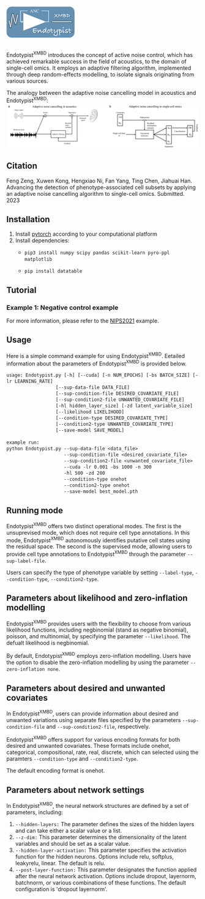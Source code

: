 # <img src="./logo.png" alt="drawing" width="200">
 Endotypist<sup>XMBD</sup> introduces the concept of active noise control, which has achieved remarkable success in the field of acoustics, to the domain of single-cell omics. It employs an adaptive filtering algorithm, implemented through deep random-effects modelling, to isolate signals originating from various sources.

The analogy between the adaptive noise cancelling model in acoustics and Endotypist<sup>XMBD</sup>:
 ![The analogy between the adaptive noise cancelling methods of acoustics and Endotypist<sup>XMBD</sup>](./anc_cover.png)

## Citation
Feng Zeng, Xuwen Kong, Hengxiao Ni, Fan Yang, Ting Chen, Jiahuai Han. Advancing the detection of phenotype-associated cell subsets by applying an adaptive noise cancelling algorithm to single-cell omics. Submitted. 2023

## Installation
1. Install [pytorch](https://pytorch.org/get-started/locally/) according to your computational platform
2. Install dependencies:
    - `pip3 install numpy scipy pandas scikit-learn pyro-ppl matplotlib`

    - `pip install datatable`


## Tutorial

### Example 1: Negative control example
For more information, please refer to the [NIPS2021](./tutorial/nips2021_bmmc_donor1_shuffle_tutorial.ipynb) example.


## Usage
Here is a simple command example for using Endotypist<sup>XMBD</sup>. Eetailed information about the parameters of Endotypist<sup>XMBD</sup> is provided below. 
```
usage: Endotypist.py [-h] [--cuda] [-n NUM_EPOCHS] [-bs BATCH_SIZE] [-lr LEARNING_RATE]
                  [--sup-data-file DATA_FILE] 
                  [--sup-condition-file DESIRED_COVARIATE_FILE]
                  [--sup-condition2-file UNWANTED_COVARIATE_FILE]
                  [-hl hidden_layer_size] [-zd latent_variable_size]
                  [--likelihood LIKELIHOOD]
                  [--condition-type DESIRED_COVARIATE_TYPE]
                  [--condition2-type UNWANTED_COVARIATE_TYPE]
                  [--save-model SAVE_MODEL]

example run: 
python Endotypist.py --sup-data-file <data_file> 
                     --sup-condition-file <desired_covariate_file>
                     --sup-condition2-file <unwanted_covariate_file> 
                     --cuda -lr 0.001 -bs 1000 -n 300
                     -hl 500 -zd 200
                     --condition-type onehot
                     --condition2-type onehot
                     --save-model best_model.pth

```


## Running mode

Endotypist<sup>XMBD</sup> offers two distinct operational modes. The first is the unsuprevised mode, which does not require cell type annotations. In this mode, Endotypist<sup>XMBD</sup> autonomously identifies putative cell states using the residual space. The second is the supervised mode, allowing users to provide cell type annotations to Endotypist<sup>XMBD</sup> through the parameter `--sup-label-file`.

Users can specify the type of phenotype variable by setting `--label-type`, `--condition-type`, `--condition2-type`.


## Parameters about likelihood and zero-inflation modelling 
Endotypist<sup>XMBD</sup> provides users with the flexibility to choose from various likelihood functions, including negbinomial (stand as negative binomial), poisson, and multinomial, by specifying  the parameter `--likelihood`. The defualt likelihood is negbinomial. 

By default, Endotypist<sup>XMBD</sup> employs zero-inflation modelling. Users have the option to disable the zero-inflation modelling by using the parameter `--zero-inflation none`.

## Parameters about desired and unwanted covariates
In Endotypist<sup>XMBD</sup>, users can provide information about desired and unwanted variations using separate files specified by the parameters `--sup-condition-file` and `--sup-condition2-file`, respectively. 

Endotypist<sup>XMBD</sup> offers support for various encoding formats for both desired and unwanted covariates. These formats include onehot, categorical, compositional, rate, real, discrete, which can selected using the paramters `--condition-type` and `--condition2-type`.

The default encoding format is onehot. 

## Parameters about network settings
In Endotypist<sup>XMBD</sup>, the neural network structures are defined by a set of parameters, including:
1. `--hidden-layers:` The parameter defines the sizes of the hidden layers and can take either a scalar value or a list.
2. `--z-dim:` This parameter determines the dimensionality of the latent variables and should be set as a scalar value.
3. `--hidden-layer-activation:` This parameter specifies the activation function for the hidden neurons. Options include relu, softplus, leakyrelu, linear. The default is relu. 
4. `--post-layer-function:` This parameter designates the function applied after the neural network activation. Options include dropout, layernorm, batchnorm, or various combinations of these functions. The default configuration is 'dropout layernorm'.

